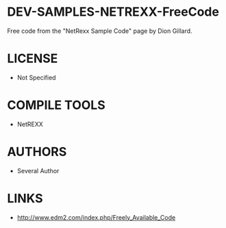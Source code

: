 # DEV-SAMPLES-NETREXX-FreeCode
Free code from the "NetRexx Sample Code" page by Dion Gillard.

LICENSE
===============
* Not Specified

COMPILE TOOLS
===============
* NetREXX
 
AUTHORS
===============
* Several Author

LINKS
===============
* http://www.edm2.com/index.php/Freely_Available_Code
